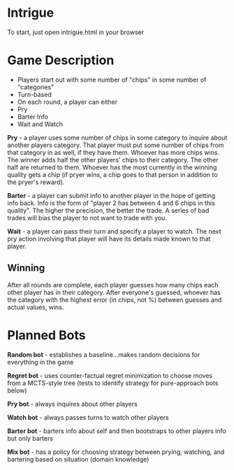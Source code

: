 # Intrigue

To start, just open intrigue.html in your browser

# Game Description

* Players start out with some number of "chips" in some number of "categories"
* Turn-based
* On each round, a player can either
 * Pry
 * Barter Info
 * Wait and Watch

**Pry** - a player uses some number of chips in some category to inquire about another players category. That player must put some number of chips from that category in as well, if they have them. Whoever has more chips wins. The winner adds half the other players' chips to their category. The other half are returned to them. Whoever has the most currently in the winning quality gets a chip (if pryer wins, a chip goes to that person in addition to the pryer's reward).

**Barter** - a player can submit info to another player in the hope of getting info back. Info is the form of "player 2 has between 4 and 6 chips in this quality". The higher the precision, the better the trade. A series of bad trades will bias the player to not want to trade with you.

**Wait** - a player can pass their turn and specify a player to watch. The next pry action involving that player will have its details made known to that player.

## Winning ##
After all rounds are complete, each player guesses how many chips each other player has in their category. After everyone's guessed, whoever has the category with the highest error (in chips, not %) between guesses and actual values, wins.

# Planned Bots
**Random bot** - establishes a baseline...makes random decisions for everything in the game

**Regret bot** - uses counter-factual regret minimization to choose moves from a MCTS-style tree (tests to identify strategy for pure-approach bots below)

**Pry bot** - always inquires about other players

**Watch bot** - always passes turns to watch other players

**Barter bot** - barters info about self and then bootstraps to other players info but only barters

**Mix bot** - has a policy for choosing strategy between prying, watching, and bartering based on situation (domain knowledge)
